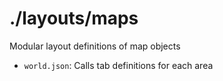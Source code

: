 # ./layouts/maps

Modular layout definitions of map objects

* `world.json`: Calls tab definitions for each area
